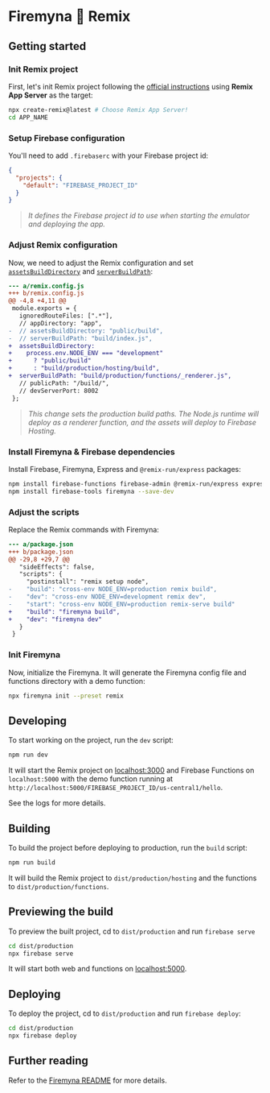 # Firemyna 💖 Remix

## Getting started

### Init Remix project

First, let's init Remix project following the [official instructions](https://remix.run/docs/en/v1/tutorials/blog) using **Remix App Server** as the target:

```bash
npx create-remix@latest # Choose Remix App Server!
cd APP_NAME
```

### Setup Firebase configuration

You'll need to add `.firebaserc` with your Firebase project id:

```json
{
  "projects": {
    "default": "FIREBASE_PROJECT_ID"
  }
}
```

> _It defines the Firebase project id to use when starting the emulator and deploying the app._

### Adjust Remix configuration

Now, we need to adjust the Remix configuration and set [`assetsBuildDirectory`](https://remix.run/docs/en/v1/api/conventions#assetsbuilddirectory) and [`serverBuildPath`](https://remix.run/docs/en/v1/api/conventions#serverbuildpath):

```diff
--- a/remix.config.js
+++ b/remix.config.js
@@ -4,8 +4,11 @@
 module.exports = {
   ignoredRouteFiles: [".*"],
   // appDirectory: "app",
-  // assetsBuildDirectory: "public/build",
-  // serverBuildPath: "build/index.js",
+  assetsBuildDirectory:
+    process.env.NODE_ENV === "development"
+      ? "public/build"
+      : "build/production/hosting/build",
+  serverBuildPath: "build/production/functions/_renderer.js",
   // publicPath: "/build/",
   // devServerPort: 8002
 };
```

> _This change sets the production build paths. The Node.js runtime will deploy as a renderer function, and the assets will deploy to Firebase Hosting._

### Install Firemyna & Firebase dependencies

Install Firebase, Firemyna, Express and `@remix-run/express` packages:

```bash
npm install firebase-functions firebase-admin @remix-run/express express --save
npm install firebase-tools firemyna --save-dev
```

### Adjust the scripts

Replace the Remix commands with Firemyna:

```diff
--- a/package.json
+++ b/package.json
@@ -29,8 +29,7 @@
   "sideEffects": false,
   "scripts": {
     "postinstall": "remix setup node",
-    "build": "cross-env NODE_ENV=production remix build",
-    "dev": "cross-env NODE_ENV=development remix dev",
-    "start": "cross-env NODE_ENV=production remix-serve build"
+    "build": "firemyna build",
+    "dev": "firemyna dev"
   }
 }
```

### Init Firemyna

Now, initialize the Firemyna. It will generate the Firemyna config file and
functions directory with a demo function:

```bash
npx firemyna init --preset remix
```

## Developing

To start working on the project, run the `dev` script:

```bash
npm run dev
```

It will start the Remix project on [localhost:3000](http://localhost:3000/) and Firebase Functions on `localhost:5000` with the demo function running at `http://localhost:5000/FIREBASE_PROJECT_ID/us-central1/hello`.

See the logs for more details.

## Building

To build the project before deploying to production, run the `build` script:

```bash
npm run build
```

It will build the Remix project to `dist/production/hosting` and the functions to `dist/production/functions`.

## Previewing the build

To preview the built project, cd to `dist/production` and run `firebase serve`

```bash
cd dist/production
npx firebase serve
```

It will start both web and functions on [localhost:5000](http://localhost:5000/).

## Deploying

To deploy the project, cd to `dist/production` and run `firebase deploy`:

```bash
cd dist/production
npx firebase deploy
```

## Further reading

Refer to the [Firemyna README](https://github.com/kossnocorp/firemyna#readme) for more details.
